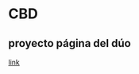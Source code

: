 # CBD

## proyecto página del dúo

<a href="https://marcoarata.github.io/CBD/" target="_blank">link</a>